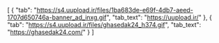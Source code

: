 [
  {
    "tab": "https://s4.uupload.ir/files/1ba683de-e69f-4db7-aeed-1707d650746a-banner_ad_inxg.gif",
    "tab_text": "https://uupload.ir/"
  },
  {
    "tab": "https://s4.uupload.ir/files/ghasedak24_h374.gif",
    "tab_text": "https://ghasedak24.com/"
  }
]
